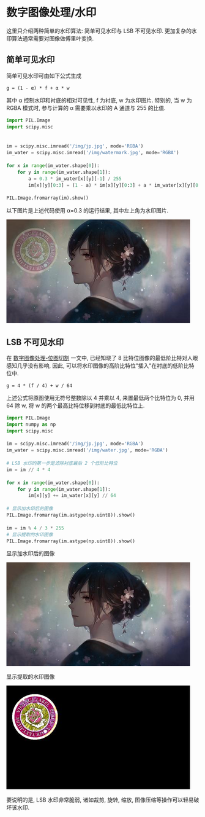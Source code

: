 # 数字图像处理/水印

这里只介绍两种简单的水印算法: 简单可见水印与 LSB 不可见水印. 更加复杂的水印算法通常需要对图像做傅里叶变换.

## 简单可见水印

简单可见水印可由如下公式生成

```text
g = (1 - α) * f + α * w
```

其中 α 控制水印和衬底的相对可见性, f 为衬底, w 为水印图片. 特别的, 当 w 为 RGBA 模式时, 参与计算的 α 需要乘以水印的 A 通道与 255 的比值.

```py
import PIL.Image
import scipy.misc


im = scipy.misc.imread('/img/jp.jpg', mode='RGBA')
im_water = scipy.misc.imread('/img/watermark.jpg', mode='RGBA')

for x in range(im_water.shape[0]):
    for y in range(im_water.shape[1]):
        a = 0.3 * im_water[x][y][-1] / 255
        im[x][y][0:3] = (1 - a) * im[x][y][0:3] + a * im_water[x][y][0:3]

PIL.Image.fromarray(im).show()
```

以下图片是上述代码使用 α=0.3 的运行结果, 其中左上角为水印图片.

![img](../../img/pil/watermark/sample01.jpg)

## LSB 不可见水印

在 [数字图像处理-位图切割](bit.md) 一文中, 已经知晓了 8 比特位图像的最低阶比特对人眼感知几乎没有影响, 因此, 可以将水印图像的高阶比特位"插入"在衬底的低阶比特位中.

```text
g = 4 * (f / 4) + w / 64
```

上述公式将原图使用无符号整数除以 4 并乘以 4, 来置最低两个比特位为 0, 并用 64 除 w, 将 w 的两个最高比特位移到衬底的最低比特位上.

```py
import PIL.Image
import numpy as np
import scipy.misc

im = scipy.misc.imread('/img/jp.jpg', mode='RGBA')
im_water = scipy.misc.imread('/img/water.jpg', mode='RGBA')

# LSB 水印的第一步是滤除衬底最后 2 个低阶比特位
im = im // 4 * 4

for x in range(im_water.shape[0]):
    for y in range(im_water.shape[1]):
        im[x][y] += im_water[x][y] // 64

# 显示加水印后的图像
PIL.Image.fromarray(im.astype(np.uint8)).show()

im = im % 4 / 3 * 255
# 显示提取的水印图像
PIL.Image.fromarray(im.astype(np.uint8)).show()
```

显示加水印后的图像

![img](../../img/pil/watermark/sample02.jpg)

显示提取的水印图像

![img](../../img/pil/watermark/sample03.jpg)

要说明的是, LSB 水印非常脆弱, 诸如裁剪, 旋转, 缩放, 图像压缩等操作可以轻易破坏该水印.
